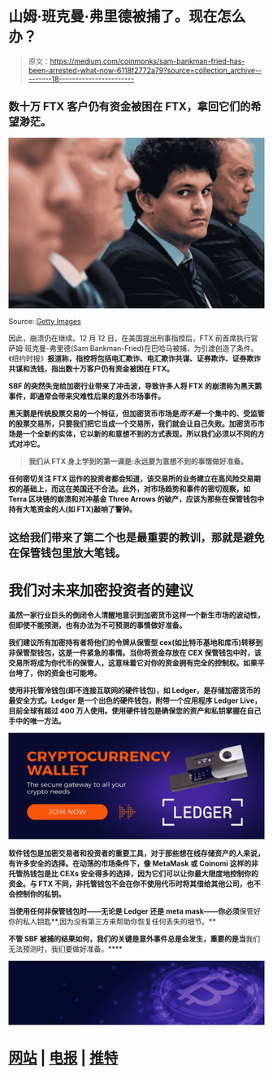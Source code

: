 # 山姆·班克曼·弗里德被捕了。现在怎么办？

> 原文：<https://medium.com/coinmonks/sam-bankman-fried-has-been-arrested-what-now-6118f2772a79?source=collection_archive---------18----------------------->

## 数十万 FTX 客户仍有资金被困在 FTX，拿回它们的希望渺茫。

![](img/1de9652d58d8e5c33c80a92ae8ebb848.png)

Source: [Getty Images](https://www.gettyimages.ae/)

因此，崩溃仍在继续。12 月 12 日，在美国提出刑事指控后，FTX 前首席执行官萨姆·班克曼-弗里德(Sam Bankman-Fried)在巴哈马被捕，为引渡创造了条件。《纽约时报》[](https://www.nytimes.com/2022/12/12/business/ftx-sam-bankman-fried-bahamas.html)**报道称，指控将包括电汇欺诈、电汇欺诈共谋、证券欺诈、证券欺诈共谋和洗钱，指出数十万客户仍有资金被困在 FTX。**

**SBF 的突然失宠给加密行业带来了冲击波，导致许多人将 FTX 的崩溃称为黑天鹅事件，即通常会带来灾难性后果的意外市场事件。**

**黑天鹅是传统股票交易的一个特征，但加密货币市场是*而不是*一个集中的、受监管的股票交易所，只要我们把它当成一个交易所，我们就会让自己失败。加密货币市场是一个全新的实体，它以新的和意想不到的方式表现，所以我们必须以不同的方式对冲它。**

> **我们从 FTX 身上学到的第一课是:永远要为意想不到的事情做好准备。**

**任何密切关注 FTX 运作的投资者都会知道，该交易所的业务建立在高风险交易期权的基础上，而这在美国还不合法。此外，对市场趋势和事件的密切观察，如 Terra 区块链的崩溃和对冲基金 Three Arrows 的破产，应该为那些在保管钱包中持有大笔资金的人(如 FTX)敲响了警钟。**

## **这给我们带来了第二个也是最重要的教训，那就是避免在保管钱包里放大笔钱。**

# **我们对未来加密投资者的建议**

**虽然一家行业巨头的倒闭令人清醒地意识到加密货币这样一个新生市场的波动性，但即使不能预测，也有办法为不可预测的事情做好准备。**

**我们建议所有加密持有者将他们的令牌从保管型 cex(如比特币基地和库币)转移到非保管型钱包，这是一件紧急的事情。当你将资金存放在 CEX 保管钱包中时，该交易所将成为你代币的保管人，这意味着它对你的资金拥有完全的控制权。**如果平台垮了，你的资金也可能垮。****

**使用非托管冷钱包(即不连接互联网的硬件钱包)，如 Ledger，是存储加密货币的最安全方式。Ledger 是一个出色的硬件钱包，附带一个应用程序 Ledger Live，目前全球有超过 400 万人使用。使用硬件钱包是确保您的资产和私钥掌握在自己手中的唯一方法。**

**[![](img/27619a8f9111d258dc463b3725246b96.png)](https://shop.ledger.com/?r=0f1179454494)**

**软件钱包是加密交易者和投资者的重要工具，对于那些想在线存储资产的人来说，有许多安全的选择。在动荡的市场条件下，像 MetaMask 或 Coinomi 这样的非托管热钱包是比 CEXs 安全得多的选择，因为它们可以让你最大限度地控制你的资金。与 FTX 不同，非托管钱包不会在你不使用代币时将其借给其他公司，也不会控制你的私钥。**

**当使用任何非保管钱包时——无论是 Ledger 还是 meta mask——你必须**保管好你的私人钥匙**,因为没有第三方来帮助你恢复任何丢失的细节。**

**不管 SBF 被捕的结果如何，我们的关键是意外事件总是会发生，重要的是当**我们无法预测时，我们要做好准备。****

**[![](img/2634ceb7c23ed4c49e8bb461563acc6d.png)](https://t.me/+gH4vbv4vk14xYTg0)**

# **[网站](https://zero-gravity.io/) | [电报](https://t.me/+gH4vbv4vk14xYTg0) | [推特](https://twitter.com/zerogravitycryp)**